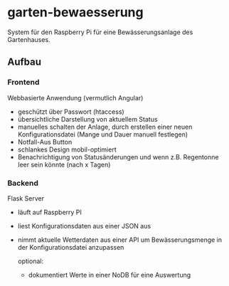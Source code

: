# garten-bewaesserung
System für den Raspberry Pi für eine Bewässerungsanlage des Gartenhauses.

## Aufbau

### Frontend
Webbasierte Anwendung (vermutlich Angular)
- geschützt über Passwort (htaccess)
- übersichtliche Darstellung von aktuellem Status
- manuelles schalten der Anlage, durch erstellen einer neuen Konfigurationsdatei (Mange und Dauer manuell festlegen)
- Notfall-Aus Button
- schlankes Design mobil-optimiert
- Benachrichtigung von Statusänderungen und wenn z.B. Regentonne leer sein könnte (nach x Tagen)

### Backend
Flask Server
- läuft auf Raspberry PI
- liest Konfigurationsdaten aus einer JSON aus
- nimmt aktuelle Wetterdaten aus einer API um Bewässerungsmenge in der Konfigurationsdatei anzupassen

  optional:
  - dokumentiert Werte in einer NoDB für eine Auswertung

